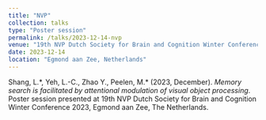 ```yaml
---
title: "NVP"
collection: talks
type: "Poster session"
permalink: /talks/2023-12-14-nvp
venue: "19th NVP Dutch Society for Brain and Cognition Winter Conference 2023"
date: 2023-12-14
location: "Egmond aan Zee, Netherlands"
---
```


Shang, L.\*, Yeh, L.-C., Zhao Y., Peelen, M.\* (2023, December). *Memory search is facilitated by attentional modulation of visual object processing*. Poster session presented at 19th NVP Dutch Society for Brain and Cognition Winter Conference 2023, Egmond aan Zee, The Netherlands.
